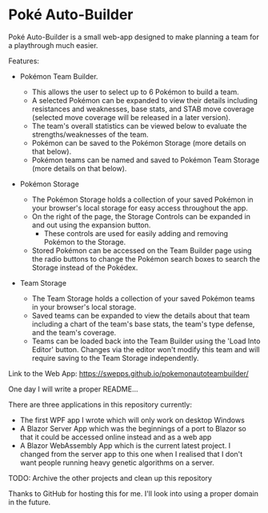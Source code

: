 # Poké Auto-Builder

Poké Auto-Builder is a small web-app designed to make planning a team for a playthrough much easier.

Features:
- Pokémon Team Builder.

  - This allows the user to select up to 6 Pokémon to build a team.
  - A selected Pokémon can be expanded to view their details including resistances and weaknesses, base stats, and STAB move coverage (selected move coverage will be released in a later version).
  - The team's overall statistics can be viewed below to evaluate the strengths/weaknesses of the team.
  - Pokémon can be saved to the Pokémon Storage (more details on that below).
  - Pokémon teams can be named and saved to Pokémon Team Storage (more details on that below).

- Pokémon Storage
  
  - The Pokémon Storage holds a collection of your saved Pokémon in your browser's local storage for easy access throughout the app.
  - On the right of the page, the Storage Controls can be expanded in and out using the expansion button.
      - These controls are used for easily adding and removing Pokémon to the Storage.
  - Stored Pokémon can be accessed on the Team Builder page using the radio buttons to change the Pokémon search boxes to search the Storage instead of the Pokédex.

- Team Storage

    - The Team Storage holds a collection of your saved Pokémon teams in your browser's local storage.
    - Saved teams can be expanded to view the details about that team including a chart of the team's base stats, the team's type defense, and the team's coverage.
    - Teams can be loaded back into the Team Builder using the 'Load Into Editor' button. Changes via the editor won't modify this team and will require saving to the Team Storage independently.

Link to the Web App:
https://swepps.github.io/pokemonautoteambuilder/


One day I will write a proper README...

There are three applications in this repository currently:
- The first WPF app I wrote which will only work on desktop Windows
- A Blazor Server App which was the beginnings of a port to Blazor so that it could be accessed online instead and as a web app
- A Blazor WebAssembly App which is the current latest project. I changed from the server app to this one when I realised that I don't want people running heavy genetic algorithms on a server.

TODO: Archive the other projects and clean up this repository

Thanks to GitHub for hosting this for me. I'll look into using a proper domain in the future.
